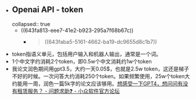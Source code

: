 - ## Openai API - token
  collapsed:: true
	- ((643fa813-eee7-41e2-b923-295a7f68b67c))
		- > ((643faba5-5161-4662-ba19-dc9655d8c1b7))
- token指语义单元，包括用户输入和机器人输出，通常是一个词。
- 1个中文字约消耗2个token，即0.5w个中文消耗约1w个token
- 我论文润色期间用gpt3.5，大约一天0.05$，也就是2.5w token，这还是梯子不好的时候。一次问答大约消耗250个token。如果频繁使用，25w个token大约能用一周，润色一篇5k字的论文应该够用。[想感受一下GPT4，想问问有没有租赁服务？ - 问题求助❓ - 小众软件官方论坛](https://meta.appinn.net/t/topic/41978/3)